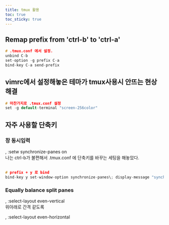 ```yaml
---
title: tmux 활용
toc: true
toc_sticky: true
---
```

## Remap prefix from 'ctrl-b' to 'ctrl-a'  
```cpp
# .tmux.conf 에서 설정. 
unbind C-b
set-option -g prefix C-a
bind-key C-a send-prefix
```
## vimrc에서 설정해놓은 테마가 tmux사용시 안뜨는 현상 해결
```cpp
# 마찬가지로 .tmux.conf 설정
set -g default-terminal "screen-256color"
```


## 자주 사용할 단축키
### 창 동시입력  
<ctrl-a>, :setw synchronize-panes on  
나는 ctrl-b가 불편해서 .tmux.conf 에 단축키를 바꾸는 세팅을 해놓았다.  
<br/>  


```cpp
# prefix + y 로 bind
bind-key y set-window-option synchronize-panes\; display-message "synchronize-panes is now #{?pane_synchronized,on,off}"
```


### Equally balance split panes  
<ctrl-a>, :select-layout even-vertical  
위아래로 간격 같도록  

<ctrl-a>, :select-layout even-horizontal  
